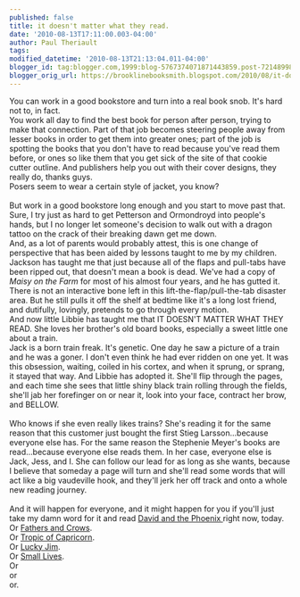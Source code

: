 ```yaml
---
published: false
title: it doesn't matter what they read.
date: '2010-08-13T17:11:00.003-04:00'
author: Paul Theriault
tags: 
modified_datetime: '2010-08-13T21:13:04.011-04:00'
blogger_id: tag:blogger.com,1999:blog-5767374071871443859.post-7214899820421627421
blogger_orig_url: https://brooklinebooksmith.blogspot.com/2010/08/it-doesnt-matter-what-they-read.html
---
```


You can work in a good bookstore and turn into a real book snob. It's hard not to, in fact.<br />You work all day to find the best book for person after person, trying to make that connection. Part of that job becomes steering people away from lesser books in order to get them into greater ones; part of the job is spotting the books that you don't have to read because you've read them before, or ones so like them that you get sick of the site of that cookie cutter outline. And publishers help you out with their cover designs, they really do, thanks guys.<br />Posers seem to wear a certain style of jacket, you know?<br /><br />But work in a good bookstore long enough and you start to move past that. Sure, I try just as hard to get <span id="SPELLING_ERROR_0" class="blsp-spelling-error">Petterson</span> and <span id="SPELLING_ERROR_1" class="blsp-spelling-error">Ormondroyd</span> into people's hands, but I no longer let <span id="SPELLING_ERROR_2" class="blsp-spelling-error">someone's</span> decision to walk out with a dragon tattoo on the crack of their breaking dawn get me down.<br />And, as a lot of parents would probably attest, this is one change of perspective that has been aided by lessons taught to me by my children.<br />Jackson has taught me that just because all of the flaps and pull-tabs have been ripped out, that doesn't mean a book is dead. We've had a copy of <em><span id="SPELLING_ERROR_3" class="blsp-spelling-error">Maisy</span> on the Farm</em> for most of his almost four years, and he has gutted it. There is not an interactive bone left in this lift-the-flap/pull-the-tab disaster area. But he still pulls it off the shelf at bedtime like it's a long lost friend, and dutifully, lovingly, pretends to go through every motion.<br />And now little Libbie has taught me that IT DOESN'T MATTER WHAT THEY READ. She loves her brother's old board books, especially a sweet little one about a train.<br />Jack is a born train freak. It's genetic. One day he saw a picture of a train and he was a goner. I don't even think he had ever ridden on one yet. It was this obsession, waiting, coiled in his cortex, and when it sprung, or sprang, it stayed that way. And Libbie has adopted it. She'll flip through the pages, and each time she sees that little shiny black train rolling through the fields, she'll jab her forefinger on or near it, look into your face, contract her brow, and BELLOW.<br /><br />Who knows if she even really likes trains? She's reading it for the same reason that this customer just bought the first <span id="SPELLING_ERROR_4" class="blsp-spelling-error">Stieg</span> <span id="SPELLING_ERROR_5" class="blsp-spelling-error">Larsson</span>...because everyone else has. For the same reason the Stephenie Meyer's books are read...because everyone else reads them. In her case, everyone else is Jack, Jess, and I. She can follow our lead for as long as she wants, because I believe that someday a page will turn and she'll read some words that will act like a big vaudeville hook, and they'll jerk her off track and onto a whole new reading journey.<br /><br />And it will happen for everyone, and it might happen for you if you'll just take my damn word for it and read <a href="https://www.brooklinebooksmith-shop.com/book/9781930900011">David and the Phoenix </a>right now, today.<br />Or <a href="https://www.brooklinebooksmith-shop.com/book/9780140167177">Fathers and Crows</a>.<br />Or <a href="https://www.brooklinebooksmith-shop.com/book/9780802151827">Tropic of Capricorn</a>.<br />Or <a href="https://www.brooklinebooksmith-shop.com/book/9780140186307">Lucky Jim</a>.<br />Or <a href="https://www.brooklinebooksmith-shop.com/book/9780972869218">Small Lives</a>.<br />Or<br />or <br />or.